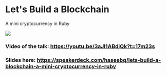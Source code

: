 # Let's Build a Blockchain
A mini cryptocurrency in Ruby

![](https://i.ytimg.com/vi/3aJI1ABdjQk/hqdefault.jpg)
### Video of the talk: https://youtu.be/3aJI1ABdjQk?t=17m23s

### Slides here: https://speakerdeck.com/haseebq/lets-build-a-blockchain-a-mini-cryptocurrency-in-ruby

